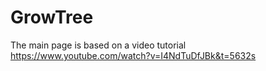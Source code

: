 # GrowTree
The main page is based on a video tutorial
https://www.youtube.com/watch?v=I4NdTuDfJBk&t=5632s
